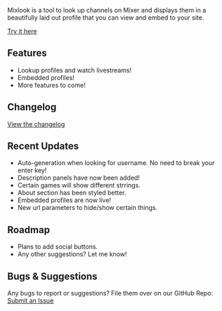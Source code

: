 Mixlook is a tool to look up channels on Mixer and displays them in a beautifully laid out profile that you can view and embed to your site.

[Try it here](https://mixlook.ml)

## Features
- Lookup profiles and watch livestreams!
- Embedded profiles!
- More features to come!

## Changelog
[View the changelog](https://headwayapp.co/mixlook-changelog)

## Recent Updates
- Auto-generation when looking for username. No need to break your enter key!
- Description panels have now been added!
- Certain games will show different strrings.
- About section has been styled better.
- Embedded profiles are now live!
- New url parameters to hide/show certain things.

## Roadmap
- Plans to add social buttons.
- Any other suggestions? Let me know!

## Bugs & Suggestions

Any bugs to report or suggestions? File them over on our GitHub Repo: 
[Submit an Issue](https://github.com/Mixlook/Mixlook/issues)
